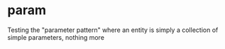 # param
Testing the "parameter pattern" where an entity is simply a collection of simple parameters, nothing more
